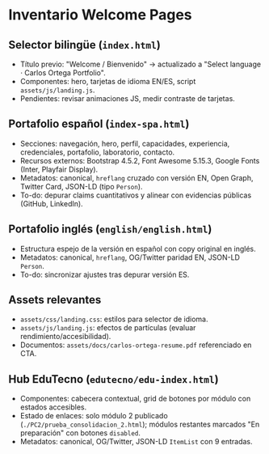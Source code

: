 # Inventario Welcome Pages

## Selector bilingüe (`index.html`)
- Título previo: "Welcome / Bienvenido" → actualizado a "Select language · Carlos Ortega Portfolio".
- Componentes: hero, tarjetas de idioma EN/ES, script `assets/js/landing.js`.
- Pendientes: revisar animaciones JS, medir contraste de tarjetas.

## Portafolio español (`index-spa.html`)
- Secciones: navegación, hero, perfil, capacidades, experiencia, credenciales, portafolio, laboratorio, contacto.
- Recursos externos: Bootstrap 4.5.2, Font Awesome 5.15.3, Google Fonts (Inter, Playfair Display).
- Metadatos: canonical, `hreflang` cruzado con versión EN, Open Graph, Twitter Card, JSON-LD (tipo `Person`).
- To-do: depurar claims cuantitativos y alinear con evidencias públicas (GitHub, LinkedIn).

## Portafolio inglés (`english/english.html`)
- Estructura espejo de la versión en español con copy original en inglés.
- Metadatos: canonical, `hreflang`, OG/Twitter paridad EN, JSON-LD `Person`.
- To-do: sincronizar ajustes tras depurar versión ES.

## Assets relevantes
- `assets/css/landing.css`: estilos para selector de idioma.
- `assets/js/landing.js`: efectos de partículas (evaluar rendimiento/accesibilidad).
- Documentos: `assets/docs/carlos-ortega-resume.pdf` referenciado en CTA.

## Hub EduTecno (`edutecno/edu-index.html`)
- Componentes: cabecera contextual, grid de botones por módulo con estados accesibles.
- Estado de enlaces: solo módulo 2 publicado (`./PC2/prueba_consolidacion_2.html`); módulos restantes marcados "En preparación" con botones `disabled`.
- Metadatos: canonical, OG/Twitter, JSON-LD `ItemList` con 9 entradas.

